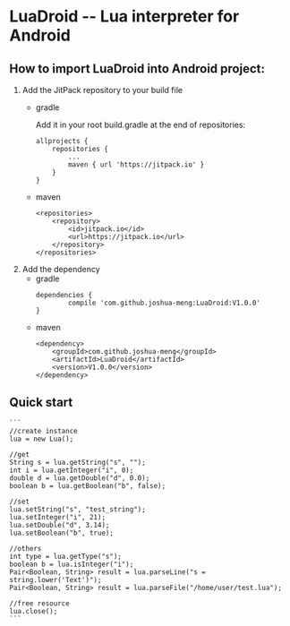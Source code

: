 # LuaDroid -- Lua interpreter for Android

## How to import LuaDroid into Android project:

1. Add the JitPack repository to your build file
    - gradle

        Add it in your root build.gradle at the end of repositories:
        ```
        allprojects {
            repositories {
                ...
                maven { url 'https://jitpack.io' }
            }
        }
        ```
    - maven
        ```
        <repositories>
            <repository>
                <id>jitpack.io</id>
                <url>https://jitpack.io</url>
            </repository>
        </repositories>
        ```
2. Add the dependency
    - gradle
        ```
        dependencies {
                compile 'com.github.joshua-meng:LuaDroid:V1.0.0'
        }
        ```
    - maven
        ```
        <dependency>
            <groupId>com.github.joshua-meng</groupId>
            <artifactId>LuaDroid</artifactId>
            <version>V1.0.0</version>
        </dependency>
        ```

## Quick start

    ```
    //create instance
    lua = new Lua();

    //get
    String s = lua.getString("s", "");
    int i = lua.getInteger("i", 0);
    double d = lua.getDouble("d", 0.0);
    boolean b = lua.getBoolean("b", false);
    
    //set
    lua.setString("s", "test_string");
    lua.setInteger("i", 21);
    lua.setDouble("d", 3.14);
    lua.setBoolean("b", true);
    
    //others
    int type = lua.getType("s");
    boolean b = lua.isInteger("i");
    Pair<Boolean, String> result = lua.parseLine("s = string.lower('Text')");
    Pair<Boolean, String> result = lua.parseFile("/home/user/test.lua");
    
    //free resource
    lua.close();
    ```